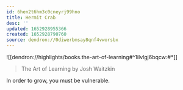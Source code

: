 ```yaml
---
id: 6hen2t6hm3c0cneyrj99hno
title: Hermit Crab
desc: ''
updated: 1652928955366
created: 1652928790760
source: dendron://0diwerbmsay8qnf4vworsbx
---
```



![[dendron://highlights/books.the-art-of-learning#^1ilvlgj6bqcw:#*]]
> 
> The Art of Learning by Josh Waitzkin

In order to grow, you must be vulnerable. 